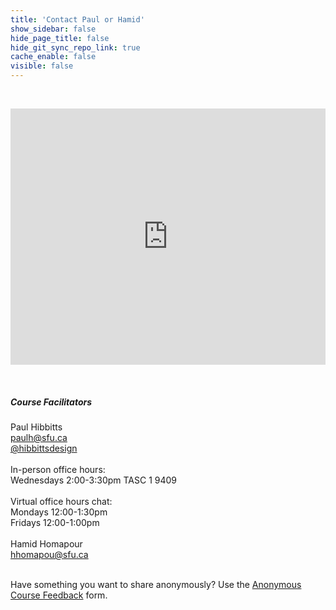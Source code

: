 ```yaml
---
title: 'Contact Paul or Hamid'
show_sidebar: false
hide_page_title: false
hide_git_sync_repo_link: true
cache_enable: false
visible: false
---
```


<div class="row">
  <div class="col-md-8">
  <br><p><iframe style="border: 1px #ffffff none;" src="https://hibbitts.rocket.chat/livechat" width="100%" height="410px" name="myiFrame" allowfullscreen="allowfullscreen"></iframe></p><br>
  </div>
  <div class="col-md-4 order-first order-md-2">
  <h5>Course Facilitators</h5>
  Paul Hibbitts<br>  
  <span style="color:grey"><i class="fa fa-envelope" aria-hidden="true"></i></span><a href="mailto:&#112;&#97;&#117;&#108;&#104;&#64;&#115;&#102;&#117;&#46;&#99;&#97;">
    &#112;&#97;&#117;&#108;&#104;&#64;&#115;&#102;&#117;&#46;&#99;&#97;
  </a><br>
  <span style="color:grey"><i class="fa fa-twitter" aria-hidden="true"></i></span> <a href="https://twitter.com/hibbittsdesign">@hibbittsdesign</a><br>
  <br>In-person office hours:<br>Wednesdays 2:00-3:30pm TASC 1 9409<br><br>
  Virtual office hours chat:<br>Mondays 12:00-1:30pm<br>Fridays 12:00-1:00pm<br><br>     
  Hamid Homapour<br><span style="color:grey"><i class="fa fa-envelope" aria-hidden="true"></i></span> <a href='mail&#116;o&#58;&#104;h&#111;m%6&#49;%70ou&#64;&#115;&#102;u&#46;c%61'>hhomapou&#64;sf&#117;&#46;ca</a><br>
  </div>
</div>

<br>Have something you want to share anonymously? Use the [Anonymous Course Feedback](https://oet.sandcats.io/shared/MpRBEVJ4SIAO9-Ofc9_iKoQSPjrc3UyqjL332ABE5HM) form.
